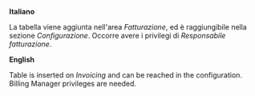 **Italiano**

La tabella viene aggiunta nell'area _Fatturazione_, ed è raggiungibile nella sezione
_Configurazione_. Occorre avere i privilegi di _Responsabile fatturazione_.

**English**

Table is inserted on _Invoicing_ and can be reached in the configuration. Billing
Manager privileges are needed.
